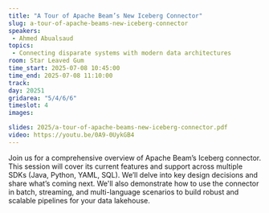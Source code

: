 ```yaml
---
title: "A Tour of Apache Beam’s New Iceberg Connector"
slug: a-tour-of-apache-beams-new-iceberg-connector
speakers:
 - Ahmed Abualsaud
topics:
 - Connecting disparate systems with modern data architectures
room: Star Leaved Gum
time_start: 2025-07-08 10:45:00
time_end: 2025-07-08 11:10:00
track: 
day: 20251
gridarea: "5/4/6/6"
timeslot: 4
images: 

slides: 2025/a-tour-of-apache-beams-new-iceberg-connector.pdf
video: https://youtu.be/0A9-0UykGB4
---
```


Join us for a comprehensive overview of Apache Beam’s Iceberg connector. This session will cover its current features and support across multiple SDKs (Java, Python, YAML, SQL). We’ll delve into key design decisions and share what’s coming next. We'll also demonstrate how to use the connector in batch, streaming, and multi-language scenarios to build robust and scalable pipelines for your data lakehouse.